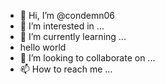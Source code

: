 - 👋 Hi, I’m @condemn06
- 👀 I’m interested in ...
- 🌱 I’m currently learning ...
- hello world
- 💞️ I’m looking to collaborate on ...
- 📫 How to reach me ...

<!---
condemn06/condemn06 is a ✨ special ✨ repository because its `README.md` (this file) appears on your GitHub profile.
You can click the Preview link to take a look at your changes.
im super
--->
